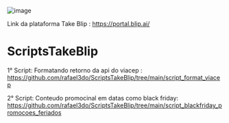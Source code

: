 ![image](https://user-images.githubusercontent.com/18338341/150648440-9951bd72-3fed-4244-aeb1-e01814b9e9ad.png)

Link da plataforma Take Blip : https://portal.blip.ai/ 
# ScriptsTakeBlip
1° Script: Formatando retorno da api do viacep : https://github.com/rafael3do/ScriptsTakeBlip/tree/main/script_format_viacep

2° Script: Conteudo promocinal em datas como black friday: https://github.com/rafael3do/ScriptsTakeBlip/tree/main/script_blackfriday_promocoes_feriados
